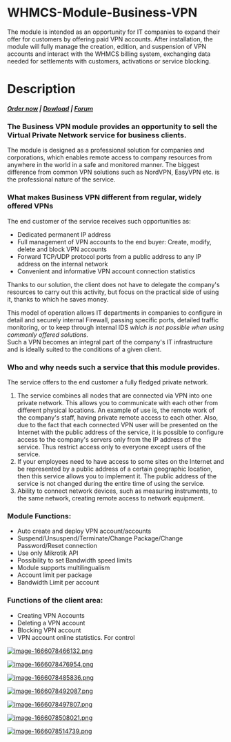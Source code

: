 # WHMCS-Module-Business-VPN
The module is intended as an opportunity for IT companies to expand their offer for customers by offering paid VPN accounts. After installation, the module will fully manage the creation, edition, and suspension of VPN accounts and interact with the WHMCS billing system, exchanging data needed for settlements with customers, activations or service blocking.
# Description

#####  [Order now](https://panel.puqcloud.com/index.php?rp=/store/whmcs-module-business-vpn) | [Dowload](https://panel.puqcloud.com/link.php?id=33) | [Forum](https://panel.puqcloud.com/link.php?id=39)

### The Business VPN module provides an opportunity to sell the Virtual Private Network service for business clients.

The module is designed as a professional solution for companies and corporations, which enables remote access to company resources from anywhere in the world in a safe and monitored manner. The biggest difference from common VPN solutions such as NordVPN, EasyVPN etc. is the professional nature of the service.

###  

### What makes Business VPN different from regular, widely offered VPNs

The end customer of the service receives such opportunities as:

- Dedicated permanent IP address
- Full management of VPN accounts to the end buyer: Create, modify, delete and block VPN accounts
- Forward TCP/UDP protocol ports from a public address to any IP address on the internal network
- Convenient and informative VPN account connection statistics

Thanks to our solution, the client does not have to delegate the company's resources to carry out this activity, but focus on the practical side of using it, thanks to which he saves money.

This model of operation allows IT departments in companies to configure in detail and securely internal Firewall, passing specific ports, detailed traffic monitoring, or to keep through internal IDS *which is not possible when using commonly offered solutions.*  
Such a VPN becomes an integral part of the company's IT infrastructure and is ideally suited to the conditions of a given client.

### Who and why needs such a service that this module provides.

The service offers to the end customer a fully fledged private network.

1. The service combines all nodes that are connected via VPN into one private network. This allows you to communicate with each other from different physical locations. An example of use is, the remote work of the company's staff, having private remote access to each other. Also, due to the fact that each connected VPN user will be presented on the Internet with the public address of the service, it is possible to configure access to the company's servers only from the IP address of the service. Thus restrict access only to everyone except users of the service.
2. If your employees need to have access to some sites on the Internet and be represented by a public address of a certain geographic location, then this service allows you to implement it. The public address of the service is not changed during the entire time of using the service.
3. Ability to connect network devices, such as measuring instruments, to the same network, creating remote access to network equipment.

### Module Functions:

- Auto create and deploy VPN account/accounts
- Suspend/Unsuspend/Terminate/Change Package/Change Password/Reset connection
- Use only Mikrotik API
- Possibility to set Bandwidth speed limits
- Module supports multilingualism
- Account limit per package
- Bandwidth Limit per account

### Functions of the client area:

- Creating VPN Accounts
- Deleting a VPN account
- Blocking VPN account
- VPN account online statistics. For control

[![image-1666078466132.png](https://doc.puq.info/uploads/images/gallery/2022-10/scaled-1680-/image-1666078466132.png)](https://doc.puq.info/uploads/images/gallery/2022-10/image-1666078466132.png)

[![image-1666078476954.png](https://doc.puq.info/uploads/images/gallery/2022-10/scaled-1680-/image-1666078476954.png)](https://doc.puq.info/uploads/images/gallery/2022-10/image-1666078476954.png)

[![image-1666078485836.png](https://doc.puq.info/uploads/images/gallery/2022-10/scaled-1680-/image-1666078485836.png)](https://doc.puq.info/uploads/images/gallery/2022-10/image-1666078485836.png)

[![image-1666078492087.png](https://doc.puq.info/uploads/images/gallery/2022-10/scaled-1680-/image-1666078492087.png)](https://doc.puq.info/uploads/images/gallery/2022-10/image-1666078492087.png)

[![image-1666078497807.png](https://doc.puq.info/uploads/images/gallery/2022-10/scaled-1680-/image-1666078497807.png)](https://doc.puq.info/uploads/images/gallery/2022-10/image-1666078497807.png)

[![image-1666078508021.png](https://doc.puq.info/uploads/images/gallery/2022-10/scaled-1680-/image-1666078508021.png)](https://doc.puq.info/uploads/images/gallery/2022-10/image-1666078508021.png)

[![image-1666078514739.png](https://doc.puq.info/uploads/images/gallery/2022-10/scaled-1680-/image-1666078514739.png)](https://doc.puq.info/uploads/images/gallery/2022-10/image-1666078514739.png)
